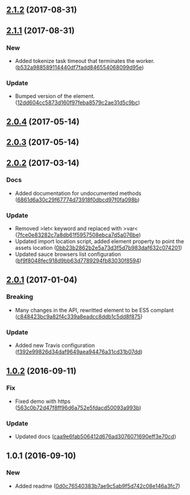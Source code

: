 <a name="2.1.2"></a>
## [2.1.2](https://github.com/advanced-rest-client/prism-highlight/compare/2.1.1...2.1.2) (2017-08-31)




<a name="2.1.1"></a>
## [2.1.1](https://github.com/advanced-rest-client/prism-highlight/compare/2.0.4...2.1.1) (2017-08-31)


### New

* Added tokenize task timeout that terminates the worker. ([b532a988589114440df7fadd846554068099d95e](https://github.com/advanced-rest-client/prism-highlight/commit/b532a988589114440df7fadd846554068099d95e))

### Update

* Bumped version of the element. ([12dd604cc5873d160f97feba8579c2ae31d5c9bc](https://github.com/advanced-rest-client/prism-highlight/commit/12dd604cc5873d160f97feba8579c2ae31d5c9bc))



<a name="2.0.4"></a>
## [2.0.4](https://github.com/advanced-rest-client/prism-highlight/compare/2.0.3...v2.0.4) (2017-05-14)




<a name="2.0.3"></a>
## [2.0.3](https://github.com/advanced-rest-client/prism-highlight/compare/2.0.2...v2.0.3) (2017-05-14)




<a name="2.0.2"></a>
## [2.0.2](https://github.com/advanced-rest-client/prism-highlight/compare/2.0.1...v2.0.2) (2017-03-14)


### Docs

* Added documentation for undocumented methods ([6861d6a30c29f67774d73918f0dbcd97f0fa098b](https://github.com/advanced-rest-client/prism-highlight/commit/6861d6a30c29f67774d73918f0dbcd97f0fa098b))

### Update

* Removed >let< keyword and replaced with >var< ([7fce0e83282c7a8db61f5957508ebca7d5a076be](https://github.com/advanced-rest-client/prism-highlight/commit/7fce0e83282c7a8db61f5957508ebca7d5a076be))
* Updated import location script, added element property to point the assets location ([0bb23b2862b2e5a73d3f5d7b983daf632c074201](https://github.com/advanced-rest-client/prism-highlight/commit/0bb23b2862b2e5a73d3f5d7b983daf632c074201))
* Updated sauce browsers list configuration ([bf9f8048fec918d9bb63d7789294fb83030f8594](https://github.com/advanced-rest-client/prism-highlight/commit/bf9f8048fec918d9bb63d7789294fb83030f8594))



<a name="2.0.1"></a>
## [2.0.1](https://github.com/advanced-rest-client/prism-highlight/compare/1.0.2...v2.0.1) (2017-01-04)


### Breaking

* Many changes in the API, rewritted element to be ES5 complant ([c848423bc9a82f4c339a8eadcc8ddb1c5dd8f875](https://github.com/advanced-rest-client/prism-highlight/commit/c848423bc9a82f4c339a8eadcc8ddb1c5dd8f875))

### Update

* Added new Travis configuration ([f392e99826d34daf9649aea94476a31cd31b07dd](https://github.com/advanced-rest-client/prism-highlight/commit/f392e99826d34daf9649aea94476a31cd31b07dd))



<a name="1.0.2"></a>
## [1.0.2](https://github.com/advanced-rest-client/prism-highlight/compare/1.0.1...v1.0.2) (2016-09-11)


### Fix

* Fixed demo with https ([563c0b72d47f8ff96d6a752e5fdacd50093a993b](https://github.com/advanced-rest-client/prism-highlight/commit/563c0b72d47f8ff96d6a752e5fdacd50093a993b))

### Update

* Updated docs ([caa9e6fab506412d676ad3076071690eff3e70cd](https://github.com/advanced-rest-client/prism-highlight/commit/caa9e6fab506412d676ad3076071690eff3e70cd))



<a name="1.0.1"></a>
## 1.0.1 (2016-09-10)


### New

* Added readme ([0d0c76540383b7ae9c5ab9f5d742c08e146a3fc7](https://github.com/advanced-rest-client/prism-highlight/commit/0d0c76540383b7ae9c5ab9f5d742c08e146a3fc7))




